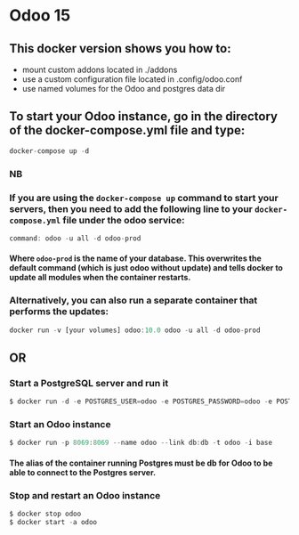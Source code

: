 # Odoo 15

## This docker version shows you how to:

 - mount custom addons located in ./addons
 - use a custom configuration file located in .config/odoo.conf
 - use named volumes for the Odoo and postgres data dir

 ## To start your Odoo instance, go in the directory of the docker-compose.yml file and type:

 ```js
 docker-compose up -d
 ```
### NB

### If you are using the ```docker-compose up``` command to start your servers, then you need to add the following line to your ```docker-compose.yml``` file under the odoo service:
```js
command: odoo -u all -d odoo-prod
```
#### Where ```odoo-prod``` is the name of your database. This overwrites the default command (which is just odoo without update) and tells docker to update all modules when the container restarts.

### Alternatively, you can also run a separate container that performs the updates:
```js
docker run -v [your volumes] odoo:10.0 odoo -u all -d odoo-prod
```
## OR

### Start a PostgreSQL server and run it
```js
$ docker run -d -e POSTGRES_USER=odoo -e POSTGRES_PASSWORD=odoo -e POSTGRES_DB=postgres --name db postgres:13
```
### Start an Odoo instance
```js
$ docker run -p 8069:8069 --name odoo --link db:db -t odoo -i base
```

#### The alias of the container running Postgres must be db for Odoo to be able to connect to the Postgres server.

### Stop and restart an Odoo instance
```js
$ docker stop odoo
$ docker start -a odoo
```